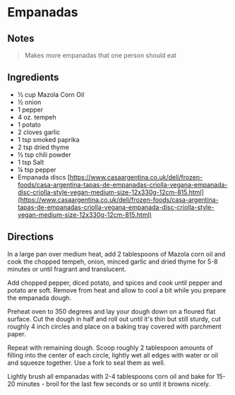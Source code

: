 # Empanadas

## Notes

> Makes more empanadas that one person should eat

## Ingredients

- &#189; cup Mazola Corn Oil
- &#189; onion
- 1 pepper
- 4 oz. tempeh
- 1 potato
- 2 cloves garlic
- 1 tsp smoked paprika
- 2 tsp dried thyme
- &#189; tsp chili powder
- 1 tsp Salt
- &#188; tsp pepper
- Empanada discs [https://www.casaargentina.co.uk/deli/frozen-foods/casa-argentina-tapas-de-empanadas-criolla-vegana-empanada-disc-criolla-style-vegan-medium-size-12x330g-12cm-815.html](https://www.casaargentina.co.uk/deli/frozen-foods/casa-argentina-tapas-de-empanadas-criolla-vegana-empanada-disc-criolla-style-vegan-medium-size-12x330g-12cm-815.html)

## Directions

In a large pan over medium heat, add 2 tablespoons of Mazola corn oil and cook the chopped tempeh, onion, minced garlic and dried thyme for 5-8 minutes or until fragrant and translucent.

Add chopped pepper, diced potato, and spices and cook until pepper and potato are soft.
Remove from heat and allow to cool a bit while you prepare the empanada dough.

Preheat oven to 350 degrees and lay your dough down on a floured flat surface. Cut the dough in half and roll out until it's thin but still sturdy, cut roughly 4 inch circles and place on a baking tray covered with parchment paper.

Repeat with remaining dough. Scoop roughly 2 tablespoon amounts of filling into the center of each circle, lightly wet all edges with water or oil and squeeze together. Use a fork to seal them as well.

Lightly brush all empanadas with 2-4 tablespoons corn oil and bake for 15-20 minutes - broil for the last few seconds or so until it browns nicely.
